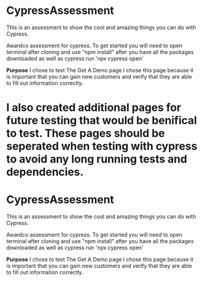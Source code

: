 
# CypressAssessment
This is an assessment to show the cool and amazing things you can do with Cypress.

Awardco assessment for cypress.
To get started you will need to open terminal after cloning and use "npm install" after you have all the packages downloaded as well as cypress run 'npx cypress open'

**Purpose**
I chose to test The Get A Demo page I chose this page because it is important that you can gain new customers and verify that they are able to fill out information correctly. 


I also created additional pages for future testing that would be benifical to test. These pages should be seperated when testing with cypress to avoid any long running tests and dependencies. 
=======
# CypressAssessment
This is an assessment to show the cool and amazing things you can do with Cypress.

Awardco assessment for cypress.
To get started you will need to open terminal after cloning and use "npm install" after you have all the packages downloaded as well as cypress run 'npx cypress open'

**Purpose**
I chose to test The Get A Demo page I chose this page because it is important that you can gain new customers and verify that they are able to fill out information correctly. 

